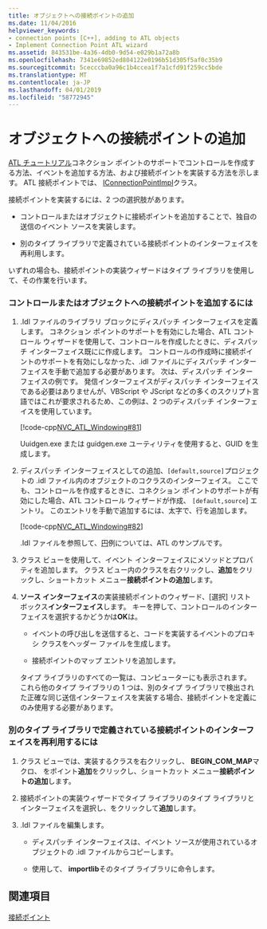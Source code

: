 ```yaml
---
title: オブジェクトへの接続ポイントの追加
ms.date: 11/04/2016
helpviewer_keywords:
- connection points [C++], adding to ATL objects
- Implement Connection Point ATL wizard
ms.assetid: 843531be-4a36-4db0-9d54-e029b1a72a8b
ms.openlocfilehash: 7341e69852ed804122e0196b51d305f5af0c35b9
ms.sourcegitcommit: 5cecccba0a96c1b4ccea1f7a1cfd91f259cc5bde
ms.translationtype: MT
ms.contentlocale: ja-JP
ms.lasthandoff: 04/01/2019
ms.locfileid: "58772945"
---
```

# <a name="adding-connection-points-to-an-object"></a>オブジェクトへの接続ポイントの追加

[ATL チュートリアル](../atl/active-template-library-atl-tutorial.md)コネクション ポイントのサポートでコントロールを作成する方法、イベントを追加する方法、および接続ポイントを実装する方法を示します。 ATL 接続ポイントでは、 [IConnectionPointImpl](../atl/reference/iconnectionpointimpl-class.md)クラス。

接続ポイントを実装するには、2 つの選択肢があります。

- コントロールまたはオブジェクトに接続ポイントを追加することで、独自の送信のイベント ソースを実装します。

- 別のタイプ ライブラリで定義されている接続ポイントのインターフェイスを再利用します。

いずれの場合も、接続ポイントの実装ウィザードはタイプ ライブラリを使用して、その作業を行います。

### <a name="to-add-a-connection-point-to-a-control-or-object"></a>コントロールまたはオブジェクトへの接続ポイントを追加するには

1. .Idl ファイルのライブラリ ブロックにディスパッチ インターフェイスを定義します。 コネクション ポイントのサポートを有効にした場合、ATL コントロール ウィザードを使用して、コントロールを作成したときに、ディスパッチ インターフェイス既にに作成します。 コントロールの作成時に接続ポイントのサポートを有効にしなかった、.idl ファイルにディスパッチ インターフェイスを手動で追加する必要があります。 次は、ディスパッチ インターフェイスの例です。 発信インターフェイスがディスパッチ インターフェイスである必要はありませんが、VBScript や JScript などの多くのスクリプト言語ではこれが要求されるため、この例は、2 つのディスパッチ インターフェイスを使用しています。

   [!code-cpp[NVC_ATL_Windowing#81](../atl/codesnippet/cpp/adding-connection-points-to-an-object_1.idl)]

   Uuidgen.exe または guidgen.exe ユーティリティを使用すると、GUID を生成します。

2. ディスパッチ インターフェイスとしての追加、`[default,source]`プロジェクトの .idl ファイル内のオブジェクトのコクラスのインターフェイス。 ここでも、コントロールを作成するときに、コネクション ポイントのサポートが有効にした場合、ATL コントロール ウィザードが作成、 `[default,source`] エントリ。 このエントリを手動で追加するには、太字で、行を追加します。

   [!code-cpp[NVC_ATL_Windowing#82](../atl/codesnippet/cpp/adding-connection-points-to-an-object_2.idl)]

   .Idl ファイルを参照して、[円](../overview/visual-cpp-samples.md)例については、ATL のサンプルです。

3. クラス ビューを使用して、イベント インターフェイスにメソッドとプロパティを追加します。 クラス ビュー内のクラスを右クリックし、**追加**をクリックし、ショートカット メニュー**接続ポイントの追加**します。

4. **ソース インターフェイス**の実装接続ポイントのウィザード、[選択] リスト ボックス**インターフェイス**します。 キーを押して、コントロールのインターフェイスを選択するかどうかは**OK**は。

   - イベントの呼び出しを送信すると、コードを実装するイベントのプロキシ クラスをヘッダー ファイルを生成します。

   - 接続ポイントのマップ エントリを追加します。

   タイプ ライブラリのすべての一覧は、コンピューターにも表示されます。 これら他のタイプ ライブラリの 1 つは、別のタイプ ライブラリで検出された正確な同じ送信インターフェイスを実装する場合、接続ポイントを定義にのみ使用する必要があります。

### <a name="to-reuse-a-connection-point-interface-defined-in-another-type-library"></a>別のタイプ ライブラリで定義されている接続ポイントのインターフェイスを再利用するには

1. クラス ビューでは、実装するクラスを右クリックし、 **BEGIN_COM_MAP**マクロ、 をポイント**追加**をクリックし、ショートカット メニュー**接続ポイントの追加**します。

2. 接続ポイントの実装ウィザードでタイプ ライブラリのタイプ ライブラリとインターフェイスを選択し、をクリックして**追加**します。

3. .Idl ファイルを編集します。

   - ディスパッチ インターフェイスは、イベント ソースが使用されているオブジェクトの .idl ファイルからコピーします。

   - 使用して、 **importlib**そのタイプ ライブラリに命令します。

## <a name="see-also"></a>関連項目

[接続ポイント](../atl/atl-connection-points.md)
